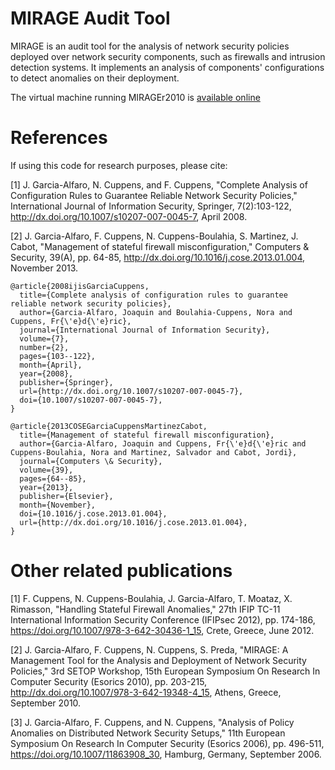 # MIRAGE Audit Tool

MIRAGE is an audit tool for the analysis of network security policies deployed over network security components, such as firewalls and intrusion detection systems. It implements an analysis of components' configurations to detect anomalies on their deployment. 

The virtual machine running MIRAGEr2010 is <a href="https://drive.google.com/drive/folders/1agAoSZ8VNFxYcUBNVQCmJfrd-7zthF-J?usp=sharing">available online</a> 

# References

If using this code for research purposes, please cite:

[1] J. Garcia-Alfaro, N. Cuppens, and F. Cuppens, "Complete Analysis of Configuration Rules to Guarantee Reliable Network Security Policies," International Journal of Information Security, Springer, 7(2):103-122, http://dx.doi.org/10.1007/s10207-007-0045-7, April 2008.

[2] J. Garcia-Alfaro, F. Cuppens, N. Cuppens-Boulahia, S. Martinez, J. Cabot, "Management of stateful firewall misconfiguration," Computers & Security, 39(A), pp. 64-85, http://dx.doi.org/10.1016/j.cose.2013.01.004, November 2013.

```
@article{2008ijisGarciaCuppens,
  title={Complete analysis of configuration rules to guarantee reliable network security policies},
  author={Garcia-Alfaro, Joaquin and Boulahia-Cuppens, Nora and Cuppens, Fr{\'e}d{\'e}ric},
  journal={International Journal of Information Security},
  volume={7},
  number={2},
  pages={103--122},
  month={April},
  year={2008},
  publisher={Springer},
  url={http://dx.doi.org/10.1007/s10207-007-0045-7},
  doi={10.1007/s10207-007-0045-7},
}

@article{2013COSEGarciaCuppensMartinezCabot,
  title={Management of stateful firewall misconfiguration},
  author={Garcia-Alfaro, Joaquin and Cuppens, Fr{\'e}d{\'e}ric and Cuppens-Boulahia, Nora and Martinez, Salvador and Cabot, Jordi},
  journal={Computers \& Security},
  volume={39},
  pages={64--85},
  year={2013},
  publisher={Elsevier},
  month={November},
  doi={10.1016/j.cose.2013.01.004},
  url={http://dx.doi.org/10.1016/j.cose.2013.01.004},
}
```


# Other related publications


[1] F. Cuppens, N. Cuppens-Boulahia, J. Garcia-Alfaro, T. Moataz, X. Rimasson, "Handling Stateful Firewall Anomalies," 27th IFIP TC-11 International Information Security Conference (IFIPsec 2012), pp. 174-186, https://doi.org/10.1007/978-3-642-30436-1_15, Crete, Greece, June 2012.

[2] J. Garcia-Alfaro, F. Cuppens, N. Cuppens, S. Preda, "MIRAGE: A Management Tool for the Analysis and Deployment of Network Security Policies," 3rd SETOP Workshop, 15th European Symposium On Research In Computer Security (Esorics 2010), pp. 203-215, http://dx.doi.org/10.1007/978-3-642-19348-4_15, Athens, Greece, September 2010.

[3] J. Garcia-Alfaro, F. Cuppens, and N. Cuppens, "Analysis of Policy Anomalies on Distributed Network Security Setups," 11th European Symposium On Research In Computer Security (Esorics 2006), pp. 496-511, https://doi.org/10.1007/11863908_30, Hamburg, Germany, September 2006.
